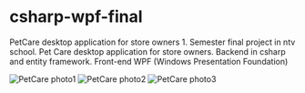 # csharp-wpf-final
PetCare desktop application for store owners 1. Semester final project in ntv school. Pet Care desktop application for store owners. Backend in csharp and entity framework. Front-end WPF (Windows Presentation Foundation)

![PetCare photo1](https://project-images.gitconnectedcontent.com/cfc42e78-d075-4df5-a1cf-4ac609e89fca-desktop)
![PetCare photo2](https://project-images.gitconnectedcontent.com/ad3e3650-3c8e-46e1-b426-52a006f3e9c1-desktop)
![PetCare photo3](https://project-images.gitconnectedcontent.com/6d28b541-2d94-4a2e-b4cf-5e55d764dbf5-desktop)
